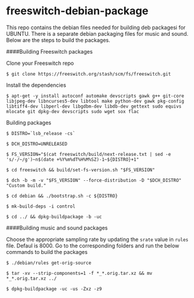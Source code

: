 # freeswitch-debian-package

This repo contains the debian files needed for building deb packagesi for UBUNTU. There is a separate debian packaging files for music and sound. Below are the steps to build the packages.

####Building Freeswitch packages

  Clone your Freeswitch repo

	$ git clone https://freeswitch.org/stash/scm/fs/freeswitch.git

  Install the dependencies

	$ apt-get -y install autoconf automake devscripts gawk g++ git-core libjpeg-dev libncurses5-dev libtool make python-dev gawk pkg-config libtiff4-dev libperl-dev libgdbm-dev libdb-dev gettext sudo equivs mlocate git dpkg-dev devscripts sudo wget sox flac

  Building packages

	$ DISTRO=`lsb_release -cs`

	$ DCH_DISTRO=UNRELEASED

	$ FS_VERSION="$(cat freeswitch/build/next-release.txt | sed -e 's/-/~/g')~n$(date +%Y%m%dT%H%M%SZ)-1~${DISTRO}+1"

	$ cd freeswitch && build/set-fs-version.sh "$FS_VERSION"

	$ dch -b -m -v "$FS_VERSION" --force-distribution -D "$DCH_DISTRO" "Custom build."

	$ cd debian && ./bootstrap.sh -c ${DISTRO}

	$ mk-build-deps -i control 

	$ cd ../ && dpkg-buildpackage -b -uc

  
####Building music and sound packages

  Choose the appropriate sampling rate by updating the `srate` value in `rules` file. Defaul is 8000. Go to the corresponding folders and run the below commands to build the packages

	$ ./debian/rules get-orig-source

	$ tar -xv --strip-components=1 -f *_*.orig.tar.xz && mv *_*.orig.tar.xz ../

	$ dpkg-buildpackage -uc -us -Zxz -z9

